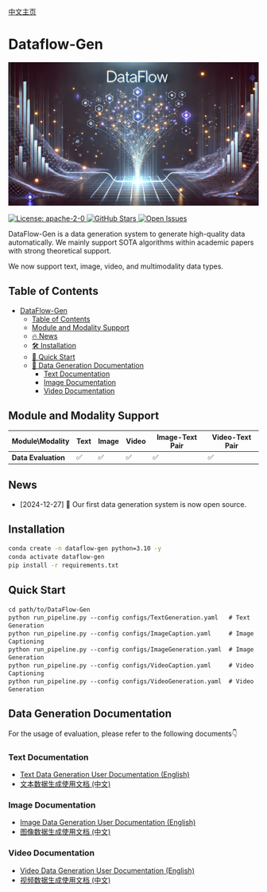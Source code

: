 [中文主页](./README.zh-CN.md)
# Dataflow-Gen

<p align="center">
  <img src="./static/images/DataFlow_gen.png">
</p>
<a href="https://opensource.org/license/apache-2-0" target="_blank">
    <img alt="License: apache-2-0" src="https://img.shields.io/github/license/saltstack/salt" />
</a>
<a href="https://github.com/Open-DataFlow/Dataflow-Gen" target="_blank">
    <img alt="GitHub Stars" src="https://img.shields.io/github/stars/Open-DataFlow/Dataflow-Gen?style=social" />
</a>
<a href="https://github.com/Open-DataFlow/Dataflow-Gen/issues" target="_blank">
    <img alt="Open Issues" src="https://img.shields.io/github/issues-raw/Open-DataFlow/Dataflow-Gen" />
</a>

DataFlow-Gen is a data generation system to generate high-quality data automatically. We mainly support SOTA algorithms within academic papers with strong theoretical support.

We now support text, image, video, and multimodality data types.

## Table of Contents
- [DataFlow-Gen](#dataflow-gen)
  - [Table of Contents](#table-of-contents)
  - [Module and Modality Support](#module-and-modality-support)
  - [🔥 News](#news)
  - [🛠 Installation](#installation)
  - [🚀 Quick Start](#quick-start)
  - [📌 Data Generation Documentation](#data-generation-documentation)
    - [Text Documentation](#text-documentation)
    - [Image Documentation](#image-documentation)
    - [Video Documentation](#video-documentation)

## Module and Modality Support

| Module\Modality     | Text | Image | Video | Image-Text Pair | Video-Text Pair |
| ------------------- | ---- | ----- | ----- | --------------- | --------------- |
| **Data Evaluation** | ✅    | ✅     | ✅     | ✅               | ✅               |

## News
- [2024-12-27] 🎉 Our first data generation system is now open source.

## Installation
```bash
conda create -n dataflow-gen python=3.10 -y
conda activate dataflow-gen
pip install -r requirements.txt
```
## Quick Start
```
cd path/to/DataFlow-Gen
python run_pipeline.py --config configs/TextGeneration.yaml   # Text Generation
python run_pipeline.py --config configs/ImageCaption.yaml     # Image Captioning
python run_pipeline.py --config configs/ImageGeneration.yaml  # Image Generation
python run_pipeline.py --config configs/VideoCaption.yaml     # Video Captioning
python run_pipeline.py --config configs/VideoGeneration.yaml  # Video Generation
```


## Data Generation Documentation

For the usage of evaluation, please refer to the following documents👇

### Text Documentation

- [Text Data Generation User Documentation (English)](./docs/text.md)
- [文本数据生成使用文档 (中文)](./docs/text.zh-CN.md)

### Image Documentation

- [Image Data Generation User Documentation (English)](./docs/image.md)
- [图像数据生成使用文档 (中文)](./docs/image.zh-CN.md)

### Video Documentation

- [Video Data Generation User Documentation (English)](./docs/video.md)
- [视频数据生成使用文档 (中文)](./docs/video.zh-CN.md)

